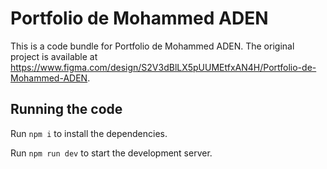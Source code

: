 
  # Portfolio de Mohammed ADEN

  This is a code bundle for Portfolio de Mohammed ADEN. The original project is available at https://www.figma.com/design/S2V3dBlLX5pUUMEtfxAN4H/Portfolio-de-Mohammed-ADEN.

  ## Running the code

  Run `npm i` to install the dependencies.

  Run `npm run dev` to start the development server.
  
